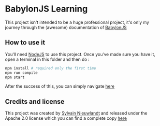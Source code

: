 # BabylonJS Learning

This project isn't intended to be a huge professional project, it's only my
journey through the (awesome) documentation of [BabylonJS](https://doc.babylonjs.com/)

## How to use it

You'll need [NodeJS](https://nodejs.org/en/download/) to use this project. Once
you've made sure you have it, open a terminal in this folder and then do :

```sh
npm install # required only the first time
npm run compile
npm start
```

After the success of this, you can simply navigate [here](http://localhost:8080/)

## Credits and license

This project was created by [Sylvain Nieuwlandt](https://github.com/an0rak-dev)
and released under the Apache 2.0 license which you can find a complete copy
[here](./LICENSE)